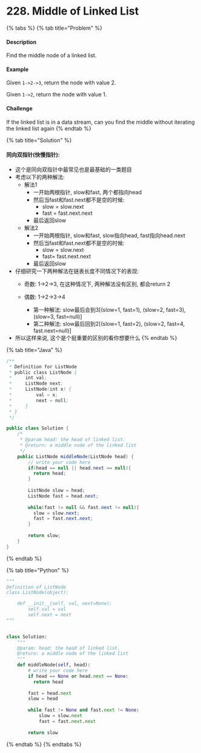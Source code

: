 # 228. Middle of Linked List

{% tabs %}
{% tab title="Problem" %}
#### Description

Find the middle node of a linked list.

#### Example

Given `1->2->3`, return the node with value 2.

Given `1->2`, return the node with value 1.

#### Challenge

If the linked list is in a data stream, can you find the middle without iterating the linked list again
{% endtab %}

{% tab title="Solution" %}
#### 同向双指针\(快慢指针\):

* 这个是同向双指针中最常见也是最基础的一类题目
* 考虑以下的两种解法:
  * 解法1
    * 一开始两根指针, slow和fast, 两个都指向head
    * 然后当fast和fast.next都不是空的时候:
      * slow = slow.next
      * fast = fast.next.next
    * 最后返回slow
  * 解法2
    * 一开始两根指针, slow和fast, slow指向head, fast指向head.next
    * 然后当fast和fast.next都不是空的时候:
      * slow = slow.next
      * fast= fast.next.next
    * 最后返回slow
* 仔细研究一下两种解法在链表长度不同情况下的表现:
  * 奇数: 1-&gt;2-&gt;3, 在这种情况下,  两种解法没有区别, 都会return 2
  * 偶数: 1-&gt;2-&gt;3-&gt;4

    * 第一种解法: slow最后会到3\[\(slow=1, fast=1\), \(slow=2, fast=3\),\(slow=3, fast=null\)\]
    * 第二种解法: slow最后回到2\[\(slow=1, fast=2\), \(slow=2, fast=4, fast.next=null\)\]
* 所以这样来说, 这个是个挺重要的区别的看你想要什么
{% endtab %}

{% tab title="Java" %}
```java
/**
 * Definition for ListNode
 * public class ListNode {
 *     int val;
 *     ListNode next;
 *     ListNode(int x) {
 *         val = x;
 *         next = null;
 *     }
 * }
 */

public class Solution {
    /*
     * @param head: the head of linked list.
     * @return: a middle node of the linked list
     */
    public ListNode middleNode(ListNode head) {
        // write your code here
        if(head == null || head.next == null){
          return head;
        }
        
        ListNode slow = head;
        ListNode fast = head.next;
        
        while(fast != null && fast.next != null){
          slow = slow.next;
          fast = fast.next.next;
        }
        
        return slow;
    }
}
```
{% endtab %}

{% tab title="Python" %}
```python
"""
Definition of ListNode
class ListNode(object):

    def __init__(self, val, next=None):
        self.val = val
        self.next = next
"""


class Solution:
    """
    @param: head: the head of linked list.
    @return: a middle node of the linked list
    """
    def middleNode(self, head):
        # write your code here
        if head == None or head.next == None:
          return head
        
        fast = head.next
        slow = head
        
        while fast != None and fast.next != None:
            slow = slow.next
            fast = fast.next.next
        
        return slow
```
{% endtab %}
{% endtabs %}

